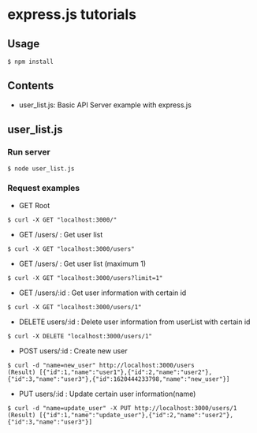 # express.js tutorials

## Usage

```
$ npm install 
```

## Contents

- user_list.js: Basic API Server example with express.js

## user_list.js

### Run server

```
$ node user_list.js
```

### Request examples

- GET Root

```
$ curl -X GET "localhost:3000/"
```

- GET /users/ : Get user list

```
$ curl -X GET "localhost:3000/users"
```

- GET /users/ : Get user list (maximum 1)

```
$ curl -X GET "localhost:3000/users?limit=1"
```

- GET /users/:id : Get user information with certain id

```
$ curl -X GET "localhost:3000/users/1"
```

- DELETE users/:id : Delete user information from userList with certain id

```
$ curl -X DELETE "localhost:3000/users/1"
```

- POST users/:id : Create new user

```
$ curl -d "name=new_user" http://localhost:3000/users
(Result) [{"id":1,"name":"user1"},{"id":2,"name":"user2"},{"id":3,"name":"user3"},{"id":1620444233798,"name":"new_user"}]
```

- PUT users/:id : Update certain user information(name)

```
$ curl -d "name=update_user" -X PUT http://localhost:3000/users/1
(Result) [{"id":1,"name":"update_user"},{"id":2,"name":"user2"},{"id":3,"name":"user3"}]
```

